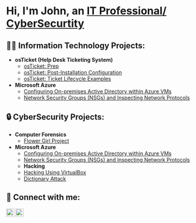 <h1>Hi, I'm John, an <a href="https://www.linkedin.com/in/john-stevenson-745113226/">IT Professional/ CyberSecurtity </a></h1>

<h2>👨‍💻 Information Technology Projects:</h2>

- <b>osTicket (Help Desk Ticketing System)</b>
  - [osTicket: Prep](https://github.com/JWSteven620/OSTicket-prep)
  - [osTicket: Post-Installation Configuration](https://github.com/joshmadakorcc/post-install-config)
  - [osTicket: Ticket Lifecycle Examples](https://github.com/joshmadakorcc/ticket-lifecycle)
- <b>Microsoft Azure</b>
  - [Configuring On-premises Active Directory within Azure VMs](https://github.com/JWSteven620/Active-Directory)
  - [Network Security Groups (NSGs) and Inspecting Network Protocols](https://github.com/JWSteven620/Inspecting-Traffic-on-Azure-VM)

<h2>🔒 CyberSecurity Projects:</h2>

- <b>Computer Forensics </b>
  - [Flower Girl Project](https://github.com/joshmadakorcc/osticket-prereqs)
- <b>Microsoft Azure</b>
  - [Configuring On-premises Active Directory within Azure VMs](https://github.com/JWSteven620/Active-Directory)
  - [Network Security Groups (NSGs) and Inspecting Network Protocols](https://github.com/JWSteven620/Inspecting-Traffic-on-Azure-VM)
  - <b>Hacking</b>
  - [Hacking Using VirtualBox](https://github.com/JWSteven620/Active-Directory)
  - [Dictionary Attack](https://github.com/JWSteven620/Inspecting-Traffic-on-Azure-VM)

<h2>📱 Connect with me:</h2>

[<img align="left" alt="John | LinkedIn" width="22px" src="https://cdn.jsdelivr.net/npm/simple-icons@v3/icons/linkedin.svg" />][linkedin]
[<img align="left" alt="John | Indeed" width="22px" src="https://cdn.jsdelivr.net/npm/simple-icons@v3/icons/indeed.svg" />][indeed]

[linkedin]: https://www.linkedin.com/in/john-stevenson-745113226
[indeed]: https://profile.indeed.com/?hl=en_US&co=US&from=gnav-homepage&_ga=2.162443196.1020427485.1684677204-1115564616.1684677204&_gac=1.61099486.1684677204.CjwKCAjwgqejBhBAEiwAuWHioNumj15wqUXe-1N-lwdeEyakUx-Bw7BwKe5nDHgPH3JxGAFASBHtDRoC9hQQAvD_BwE

